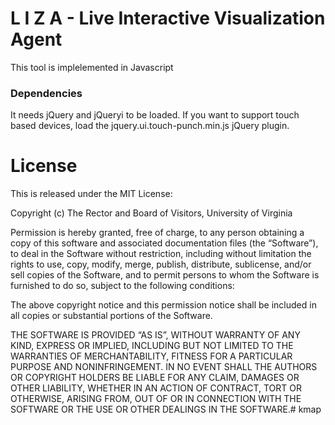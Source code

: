 # L I Z A - Live Interactive Visualization Agent

This tool is implelemented in Javascript 


### Dependencies 

It needs jQuery and jQueryi to be loaded. If you want to support touch based devices, 
load the jquery.ui.touch-punch.min.js jQuery plugin.

License
=====

This is released under the MIT License:

Copyright (c) The Rector and Board of Visitors, University of Virginia

Permission is hereby granted, free of charge, to any person obtaining a copy
of this software and associated documentation files (the “Software”), to deal
in the Software without restriction, including without limitation the rights
to use, copy, modify, merge, publish, distribute, sublicense, and/or sell
copies of the Software, and to permit persons to whom the Software is
furnished to do so, subject to the following conditions:

The above copyright notice and this permission notice shall be included in
all copies or substantial portions of the Software.

THE SOFTWARE IS PROVIDED “AS IS”, WITHOUT WARRANTY OF ANY KIND, EXPRESS OR
IMPLIED, INCLUDING BUT NOT LIMITED TO THE WARRANTIES OF MERCHANTABILITY,
FITNESS FOR A PARTICULAR PURPOSE AND NONINFRINGEMENT. IN NO EVENT SHALL THE
AUTHORS OR COPYRIGHT HOLDERS BE LIABLE FOR ANY CLAIM, DAMAGES OR OTHER
LIABILITY, WHETHER IN AN ACTION OF CONTRACT, TORT OR OTHERWISE, ARISING FROM,
OUT OF OR IN CONNECTION WITH THE SOFTWARE OR THE USE OR OTHER DEALINGS IN
THE SOFTWARE.# kmap

